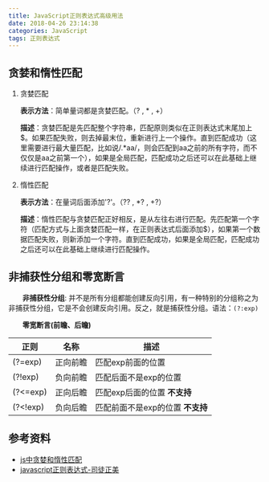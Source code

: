 ```yaml
---
title: JavaScript正则表达式高级用法
date: 2018-04-26 23:14:38
categories: JavaScript
tags: 正则表达式
---
```


## 贪婪和惰性匹配
1. 贪婪匹配

    **表示方法**：简单量词都是贪婪匹配。（? , * , +）
    <!-- more -->

    **描述**：贪婪匹配是先匹配整个字符串，匹配原则类似在正则表达式末尾加上$。如果匹配失败，则去掉最末位，重新进行上一个操作。直到匹配成功（这里需要进行最大量匹配，比如说/.*aa/，则会匹配到aa之前的所有字符，而不仅仅是aa之前第一个），如果是全局匹配，匹配成功之后还可以在此基础上继续进行匹配操作，或者是匹配失败。

2. 惰性匹配

    **表示方法**：在量词后面添加'?'。（?? , *? , +?）

    **描述**：惰性匹配与贪婪匹配正好相反，是从左往右进行匹配。先匹配第一个字符（匹配方式与上面贪婪匹配一样，在正则表达式后面添加$），如果第一个数据匹配失败，则新添加一个字符。直到匹配成功，如果是全局匹配，匹配成功之后还可以在此基础上继续进行匹配操作。

## 非捕获性分组和零宽断言
&emsp;&emsp;**非捕获性分组**: 并不是所有分组都能创建反向引用，有一种特别的分组称之为非捕获性分组，它是不会创建反向引用。反之，就是捕获性分组。语法：`(?:exp)`

&emsp;&emsp;**零宽断言(前瞻、后瞻)**

| 正则 | 名称 | 描述 |
|----|---|--------|
|(?=exp)|正向前瞻|匹配exp前面的位置|
|(?!exp)|负向前瞻|匹配后面不是exp的位置|
|(?<=exp)|正向后瞻|匹配exp后面的位置 __不支持__|
|(?<!exp)|负向后瞻|匹配前面不是exp的位置 __不支持__|

## 参考资料
* [js中贪婪和惰性匹配](http://www.cnblogs.com/zera/archive/2013/01/14/2860121.html)
* [javascript正则表达式-司徒正美](https://www.cnblogs.com/rubylouvre/archive/2010/03/09/1681222.html)